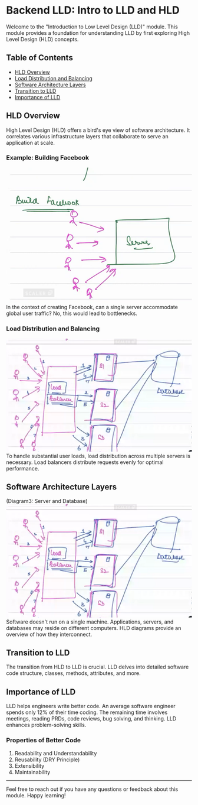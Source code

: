 # Backend LLD: Intro to LLD and HLD

Welcome to the "Introduction to Low Level Design (LLD)" module. This module provides a foundation for understanding LLD by first exploring High Level Design (HLD) concepts.

## Table of Contents

- [HLD Overview](#hld-overview)
- [Load Distribution and Balancing](#load-distribution-and-balancing)
- [Software Architecture Layers](#software-architecture-layers)
- [Transition to LLD](#transition-to-lld)
- [Importance of LLD](#importance-of-lld)

## HLD Overview

High Level Design (HLD) offers a bird's eye view of software architecture. It correlates various infrastructure layers that collaborate to serve an application at scale.

### Example: Building Facebook

![Facebook Server Diagram](../img/IntroductionModule_img/FBServer.png)
In the context of creating Facebook, can a single server accommodate global user traffic? No, this would lead to bottlenecks.

### Load Distribution and Balancing

![Diagram2: Load Balancing](../img/IntroductionModule_img/FBLoadBalancerDB.png)
To handle substantial user loads, load distribution across multiple servers is necessary. Load balancers distribute requests evenly for optimal performance.

## Software Architecture Layers

(Diagram3: Server and Database)
![Diagram3: Server and Database](../img/IntroductionModule_img/FBLoadBalancerDB.png)
Software doesn't run on a single machine. Applications, servers, and databases may reside on different computers. HLD diagrams provide an overview of how they interconnect.

## Transition to LLD

The transition from HLD to LLD is crucial. LLD delves into detailed software code structure, classes, methods, attributes, and more.

## Importance of LLD

LLD helps engineers write better code. An average software engineer spends only 12% of their time coding. The remaining time involves meetings, reading PRDs, code reviews, bug solving, and thinking. LLD enhances problem-solving skills.

### Properties of Better Code

1. Readability and Understandability
2. Reusability (DRY Principle)
3. Extensibility
4. Maintainability

---

Feel free to reach out if you have any questions or feedback about this module. Happy learning!
